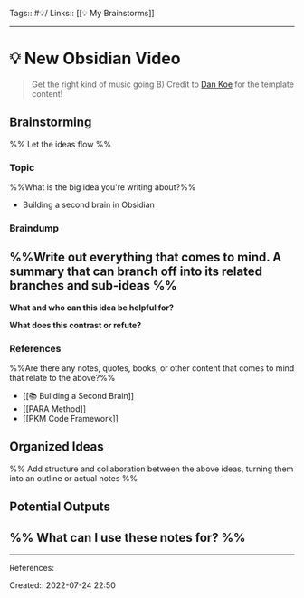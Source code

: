 Tags:: #💡/
Links:: [[💡 My Brainstorms]]
___
# 💡 New Obsidian Video
> Get the right kind of music going B)
> Credit to [Dan Koe](https://twitter.com/thedankoe) for the template content!
## Brainstorming
%% Let the ideas flow %%
### **Topic**
%%What is the big idea you're writing about?%%
- Building a second brain in Obsidian
### **Braindump**
%%Write out everything that comes to mind. A summary that can branch off into its related branches and sub-ideas %%
- 

**What and who can this idea be helpful for?**

**What does this contrast or refute?**

### **References**
%%Are there any notes, quotes, books, or other content that comes to mind that relate to the above?%%
- [[📚 Building a Second Brain]]
- [[PARA Method]]
- [[PKM Code Framework]]


## Organized Ideas
%% Add structure and collaboration between the above ideas, turning them into an outline or actual notes %%

## Potential Outputs
%% What can I use these notes for? %%
- 
___
References:

Created:: 2022-07-24 22:50